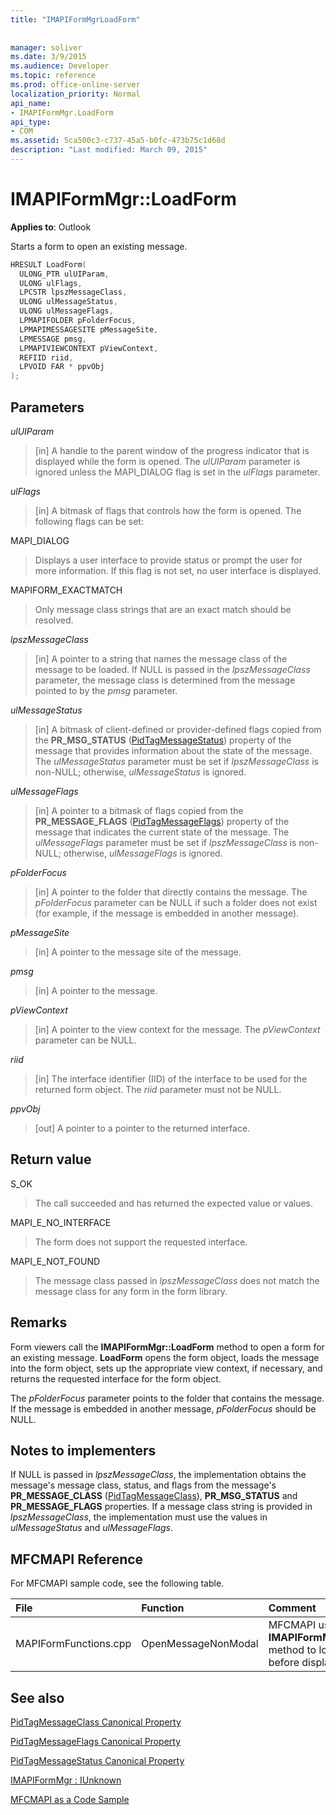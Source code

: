 ```yaml
---
title: "IMAPIFormMgrLoadForm"
 
 
manager: soliver
ms.date: 3/9/2015
ms.audience: Developer
ms.topic: reference
ms.prod: office-online-server
localization_priority: Normal
api_name:
- IMAPIFormMgr.LoadForm
api_type:
- COM
ms.assetid: 5ca500c3-c737-45a5-b0fc-473b75c1d68d
description: "Last modified: March 09, 2015"
---
```


# IMAPIFormMgr::LoadForm

  
  
**Applies to**: Outlook 
  
Starts a form to open an existing message.
  
```cpp
HRESULT LoadForm(
  ULONG_PTR ulUIParam,
  ULONG ulFlags,
  LPCSTR lpszMessageClass,
  ULONG ulMessageStatus,
  ULONG ulMessageFlags,
  LPMAPIFOLDER pFolderFocus,
  LPMAPIMESSAGESITE pMessageSite,
  LPMESSAGE pmsg,
  LPMAPIVIEWCONTEXT pViewContext,
  REFIID riid,
  LPVOID FAR * ppvObj
);
```

## Parameters

 _ulUIParam_
  
> [in] A handle to the parent window of the progress indicator that is displayed while the form is opened. The  _ulUIParam_ parameter is ignored unless the MAPI_DIALOG flag is set in the  _ulFlags_ parameter. 
    
 _ulFlags_
  
> [in] A bitmask of flags that controls how the form is opened. The following flags can be set:
    
MAPI_DIALOG 
  
> Displays a user interface to provide status or prompt the user for more information. If this flag is not set, no user interface is displayed.
    
MAPIFORM_EXACTMATCH 
  
> Only message class strings that are an exact match should be resolved.
    
 _lpszMessageClass_
  
> [in] A pointer to a string that names the message class of the message to be loaded. If NULL is passed in the  _lpszMessageClass_ parameter, the message class is determined from the message pointed to by the  _pmsg_ parameter. 
    
 _ulMessageStatus_
  
> [in] A bitmask of client-defined or provider-defined flags copied from the **PR_MSG_STATUS** ([PidTagMessageStatus](pidtagmessagestatus-canonical-property.md)) property of the message that provides information about the state of the message. The  _ulMessageStatus_ parameter must be set if  _lpszMessageClass_ is non-NULL; otherwise,  _ulMessageStatus_ is ignored. 
    
 _ulMessageFlags_
  
> [in] A pointer to a bitmask of flags copied from the **PR_MESSAGE_FLAGS** ([PidTagMessageFlags](pidtagmessageflags-canonical-property.md)) property of the message that indicates the current state of the message. The  _ulMessageFlags_ parameter must be set if  _lpszMessageClass_ is non-NULL; otherwise,  _ulMessageFlags_ is ignored. 
    
 _pFolderFocus_
  
> [in] A pointer to the folder that directly contains the message. The  _pFolderFocus_ parameter can be NULL if such a folder does not exist (for example, if the message is embedded in another message). 
    
 _pMessageSite_
  
> [in] A pointer to the message site of the message.
    
 _pmsg_
  
> [in] A pointer to the message.
    
 _pViewContext_
  
> [in] A pointer to the view context for the message. The  _pViewContext_ parameter can be NULL. 
    
 _riid_
  
> [in] The interface identifier (IID) of the interface to be used for the returned form object. The  _riid_ parameter must not be NULL. 
    
 _ppvObj_
  
> [out] A pointer to a pointer to the returned interface.
    
## Return value

S_OK 
  
> The call succeeded and has returned the expected value or values.
    
MAPI_E_NO_INTERFACE 
  
> The form does not support the requested interface.
    
MAPI_E_NOT_FOUND 
  
> The message class passed in  _lpszMessageClass_ does not match the message class for any form in the form library. 
    
## Remarks

Form viewers call the **IMAPIFormMgr::LoadForm** method to open a form for an existing message. **LoadForm** opens the form object, loads the message into the form object, sets up the appropriate view context, if necessary, and returns the requested interface for the form object. 
  
The  _pFolderFocus_ parameter points to the folder that contains the message. If the message is embedded in another message,  _pFolderFocus_ should be NULL. 
  
## Notes to implementers

If NULL is passed in  _lpszMessageClass_, the implementation obtains the message's message class, status, and flags from the message's **PR_MESSAGE_CLASS** ([PidTagMessageClass](pidtagmessageclass-canonical-property.md)), **PR_MSG_STATUS** and **PR_MESSAGE_FLAGS** properties. If a message class string is provided in  _lpszMessageClass_, the implementation must use the values in  _ulMessageStatus_ and  _ulMessageFlags_.
  
## MFCMAPI Reference

For MFCMAPI sample code, see the following table.
  
|**File**|**Function**|**Comment**|
|:-----|:-----|:-----|
|MAPIFormFunctions.cpp  <br/> |OpenMessageNonModal  <br/> |MFCMAPI uses the **IMAPIFormMgr::LoadForm** method to load a form before displaying it.  <br/> |
   
## See also



[PidTagMessageClass Canonical Property](pidtagmessageclass-canonical-property.md)
  
[PidTagMessageFlags Canonical Property](pidtagmessageflags-canonical-property.md)
  
[PidTagMessageStatus Canonical Property](pidtagmessagestatus-canonical-property.md)
  
[IMAPIFormMgr : IUnknown](imapiformmgriunknown.md)


[MFCMAPI as a Code Sample](mfcmapi-as-a-code-sample.md)

